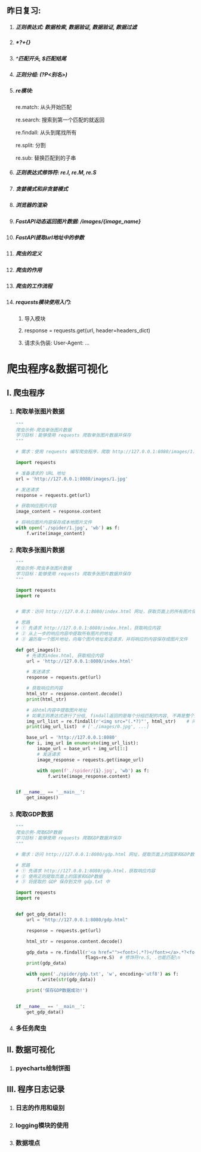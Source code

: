 ## 昨日复习:

1. ##### 正则表达式: 数据检索, 数据验证, 数据验证, 数据过滤

2. ##### *?+{}

3. ##### ^匹配开头, $匹配结尾

4. ##### 正则分组: (?P<别名>)

5. ##### re模块:

    re.match: 从头开始匹配

    re.search: 搜索到第一个匹配的就返回

    re.findall: 从头到尾找所有

    re.split: 分割

    re.sub: 替换匹配到的子串

6. ##### 正则表达式修饰符: re.I, re.M, re.S

7. ##### 贪婪模式和非贪婪模式

8. ##### 浏览器的渲染

9. ##### FastAPI动态返回图片数据: /images/{image_name}

10. ##### FastAPI提取url地址中的参数

11. ##### 爬虫的定义

12. ##### 爬虫的作用

13. ##### 爬虫的工作流程

14. ##### requests模块使用入门:

    1. 导入模块

    2. response = requests.get(url, header=headers_dict)
    3. 请求头伪装: User-Agent: ...

# 爬虫程序&数据可视化

## I. 爬虫程序

1. ### 爬取单张图片数据

    ```python
    """
    爬虫示例-爬虫单张图片数据
    学习目标：能够使用 requests 爬取单张图片数据并保存
    """
    
    # 需求：使用 requests 编写爬虫程序，爬取 http://127.0.0.1:8080/images/1.jpg 图片数据并保存。
    
    import requests
    
    # 准备请求的 URL 地址
    url = 'http://127.0.0.1:8080/images/1.jpg'
    
    # 发送请求
    response = requests.get(url)
    
    # 获取响应图片内容
    image_content = response.content
    
    # 将响应图片内容保存成本地图片文件
    with open('./spider/1.jpg', 'wb') as f:
        f.write(image_content)
    ```

2. ### 爬取多张图片数据

    ```python
    """
    爬虫示例-爬虫多张图片数据
    学习目标：能够使用 requests 爬取多张图片数据并保存
    """
    
    import requests
    import re
    
    
    # 需求：访问 http://127.0.0.1:8080/index.html 网址，获取页面上的所有图片保存到本地。
    
    # 思路
    # ① 先请求 http://127.0.0.1:8080/index.html，获取响应内容
    # ② 从上一步的响应内容中提取所有图片的地址
    # ③ 遍历每一个图片地址，向每个图片地址发送请求，并将响应的内容保存成图片文件
    
    def get_images():
        # 先请求index.html, 获取相应内容
        url = 'http://127.0.0.1:8080/index.html'
    
        # 发送请求
        response = requests.get(url)
    
        # 获取响应的内容
        html_str = response.content.decode()
        print(html_str)
    
        # 从html内容中提取图片地址
        # 如果正则表达式进行了分组, findall返回的是每个分组匹配的内容, 不再是整个正则表达式匹配的内容
        img_url_list = re.findall(r'<img src="(.*?)"', html_str)    # 问号表示非贪婪模式
        print(img_url_list)  # ['./images/0.jpg', ...]
    
        base_url = 'http://127.0.0.1:8080'
        for i, img_url in enumerate(img_url_list):
            image_url = base_url + img_url[1:]
            # 发送请求
            image_response = requests.get(image_url)
    
            with open(f'./spider/{i}.jpg', 'wb') as f:
                f.write(image_response.content)
    
    
    if __name__ == '__main__':
        get_images()
    ```

3. ### 爬取GDP数据

    ```python
    """
    爬虫示例-爬取GDP数据
    学习目标：能够使用 requests 爬取GDP数据并保存
    """
    
    # 需求：访问 http://127.0.0.1:8080/gdp.html 网址，提取页面上的国家和GDP数据并保存到本地。
    
    # 思路
    # ① 先请求 http://127.0.0.1:8080/gdp.html，获取响应内容
    # ② 使用正则提取页面上的国家和GDP数据
    # ③ 将提取的 GDP 保存到文件 gdp.txt 中
    
    import requests
    import re
    
    
    def get_gdp_data():
        url = "http://127.0.0.1:8080/gdp.html"
    
        response = requests.get(url)
    
        html_str = response.content.decode()
    
        gdp_data = re.findall(r'<a href=""><font>(.*?)</font></a>.*?<font>￥(.*?)亿元</font>', html_str,
                              flags=re.S)  # 修饰符re.S, .也能匹配\n
        print(gdp_data)
    
        with open('./spider/gdp.txt', 'w', encoding='utf8') as f:
            f.write(str(gdp_data))
    
        print('保存GDP数据成功!')
    
    
    if __name__ == '__main__':
        get_gdp_data()
    
    ```

4. ### 多任务爬虫

    

## II. 数据可视化

1. ### pyecharts绘制饼图

    

## III. 程序日志记录

1. ### 日志的作用和级别

    

2. ### logging模块的使用

    

3. ### 数据埋点
